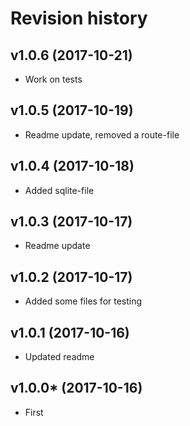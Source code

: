 Revision history
=================================


v1.0.6 (2017-10-21)
---------------------------------

* Work on tests


v1.0.5 (2017-10-19)
---------------------------------

* Readme update, removed a route-file


v1.0.4 (2017-10-18)
---------------------------------

* Added sqlite-file


v1.0.3 (2017-10-17)
---------------------------------

* Readme update


v1.0.2 (2017-10-17)
---------------------------------

* Added some files for testing


v1.0.1 (2017-10-16)
---------------------------------

* Updated readme



v1.0.0* (2017-10-16)
---------------------------------

* First
